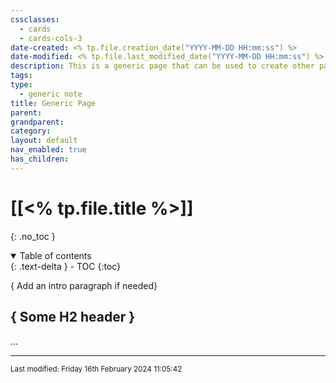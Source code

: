 ```yaml
---
cssclasses:
  - cards
  - cards-cols-3
date-created: <% tp.file.creation_date("YYYY-MM-DD HH:mm:ss") %>
date-modified: <% tp.file.last_modified_date("YYYY-MM-DD HH:mm:ss") %>
description: This is a generic page that can be used to create other pages
tags: 
type:
  - generic note
title: Generic Page
parent: 
grandparent: 
category: 
layout: default
nav_enabled: true
has_children:
---
```

# [[<% tp.file.title %>]]

{: .no_toc }

<details open markdown="block">
  <summary>
    Table of contents
  </summary>
  {: .text-delta }
- TOC
{:toc}
</details>

{ Add an intro paragraph if needed}

## { Some H2 header }

...



--- 

<small>
Last modified: Friday 16th February 2024 11:05:42
</small>
